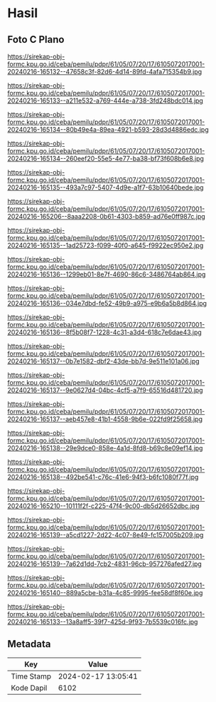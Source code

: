 # Hasil

## Foto C Plano

https://sirekap-obj-formc.kpu.go.id/ceba/pemilu/pdpr/61/05/07/20/17/6105072017001-20240216-165132--47658c3f-82d6-4d14-89fd-4afa715354b9.jpg

https://sirekap-obj-formc.kpu.go.id/ceba/pemilu/pdpr/61/05/07/20/17/6105072017001-20240216-165133--a211e532-a769-444e-a738-3fd248bdc014.jpg

https://sirekap-obj-formc.kpu.go.id/ceba/pemilu/pdpr/61/05/07/20/17/6105072017001-20240216-165134--80b49e4a-89ea-4921-b593-28d3d4886edc.jpg

https://sirekap-obj-formc.kpu.go.id/ceba/pemilu/pdpr/61/05/07/20/17/6105072017001-20240216-165134--260eef20-55e5-4e77-ba38-bf73f608b6e8.jpg

https://sirekap-obj-formc.kpu.go.id/ceba/pemilu/pdpr/61/05/07/20/17/6105072017001-20240216-165135--493a7c97-5407-4d9e-a1f7-63b10640bede.jpg

https://sirekap-obj-formc.kpu.go.id/ceba/pemilu/pdpr/61/05/07/20/17/6105072017001-20240216-165206--8aaa2208-0b61-4303-b859-ad76e0ff987c.jpg

https://sirekap-obj-formc.kpu.go.id/ceba/pemilu/pdpr/61/05/07/20/17/6105072017001-20240216-165135--1ad25723-f099-40f0-a645-f9922ec950e2.jpg

https://sirekap-obj-formc.kpu.go.id/ceba/pemilu/pdpr/61/05/07/20/17/6105072017001-20240216-165136--1299eb01-8e7f-4690-86c6-3486764ab864.jpg

https://sirekap-obj-formc.kpu.go.id/ceba/pemilu/pdpr/61/05/07/20/17/6105072017001-20240216-165136--034e7dbd-fe52-49b9-a975-e9b6a5b8d864.jpg

https://sirekap-obj-formc.kpu.go.id/ceba/pemilu/pdpr/61/05/07/20/17/6105072017001-20240216-165136--8f5b08f7-1228-4c31-a3d4-618c7e6dae43.jpg

https://sirekap-obj-formc.kpu.go.id/ceba/pemilu/pdpr/61/05/07/20/17/6105072017001-20240216-165137--0b7e1582-dbf2-43de-bb7d-9e511e101a06.jpg

https://sirekap-obj-formc.kpu.go.id/ceba/pemilu/pdpr/61/05/07/20/17/6105072017001-20240216-165137--9e0627d4-04bc-4cf5-a7f9-65516d481720.jpg

https://sirekap-obj-formc.kpu.go.id/ceba/pemilu/pdpr/61/05/07/20/17/6105072017001-20240216-165137--aeb457e8-41b1-4558-9b6e-022fd9f25658.jpg

https://sirekap-obj-formc.kpu.go.id/ceba/pemilu/pdpr/61/05/07/20/17/6105072017001-20240216-165138--29e9dce0-858e-4a1d-8fd8-b69c8e09ef14.jpg

https://sirekap-obj-formc.kpu.go.id/ceba/pemilu/pdpr/61/05/07/20/17/6105072017001-20240216-165138--492be541-c76c-41e6-94f3-b6fc1080f77f.jpg

https://sirekap-obj-formc.kpu.go.id/ceba/pemilu/pdpr/61/05/07/20/17/6105072017001-20240216-165210--10111f2f-c225-47f4-9c00-db5d26652dbc.jpg

https://sirekap-obj-formc.kpu.go.id/ceba/pemilu/pdpr/61/05/07/20/17/6105072017001-20240216-165139--a5cd1227-2d22-4c07-8e49-fc157005b209.jpg

https://sirekap-obj-formc.kpu.go.id/ceba/pemilu/pdpr/61/05/07/20/17/6105072017001-20240216-165139--7a62d1dd-7cb2-4831-96cb-957276afed27.jpg

https://sirekap-obj-formc.kpu.go.id/ceba/pemilu/pdpr/61/05/07/20/17/6105072017001-20240216-165140--889a5cbe-b31a-4c85-9995-fee58df8f60e.jpg

https://sirekap-obj-formc.kpu.go.id/ceba/pemilu/pdpr/61/05/07/20/17/6105072017001-20240216-165133--13a8aff5-39f7-425d-9f93-7b5539c016fc.jpg


## Metadata

| Key        | Value               |
| ---------- | ------------------- |
| Time Stamp | 2024-02-17 13:05:41 |
| Kode Dapil | 6102                |



